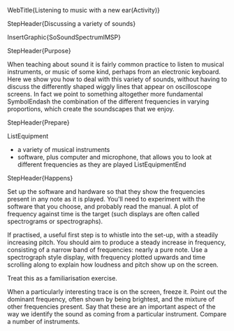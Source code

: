 WebTitle{Listening to music with a new ear(Activity)}

StepHeader{Discussing a variety of sounds}

InsertGraphic{SoSoundSpectrumIMSP}

StepHeader{Purpose}

When teaching about sound it is fairly common practice to listen to musical instruments, or music of some kind, perhaps from an electronic keyboard. Here we show you how to deal with this variety of sounds, without having to discuss the differently shaped wiggly lines that appear on oscilloscope screens. In fact we point to something altogether more fundamental SymbolEndash the combination of the different frequencies in varying proportions, which create the soundscapes that we enjoy.

StepHeader{Prepare} 

ListEquipment
- a variety of musical instruments
- software, plus computer and microphone, that allows you to look at different frequencies as they are played
ListEquipmentEnd

StepHeader{Happens}

Set up the software and hardware so that they show the frequencies present in any note as it is played. You'll need to experiment with the software that you choose, and probably read the manual. A plot of frequency against time is the target (such displays are often called spectrograms or spectrographs).

If practised, a useful first step is to whistle into the set-up, with a steadily increasing pitch. You should aim to produce a steady increase in frequency, consisting of a narrow band of frequencies: nearly a pure note. Use a spectrograph style display, with frequency plotted upwards and time scrolling along to explain how loudness and pitch show up on the screen.

Treat this as a familiarisation exercise.

When a particularly interesting trace is on the screen, freeze it. Point out the dominant frequency, often shown by being brightest, and the mixture of other frequencies present. Say that these are an important aspect of the way we identify the sound as coming from a particular instrument. Compare a number of instruments.

